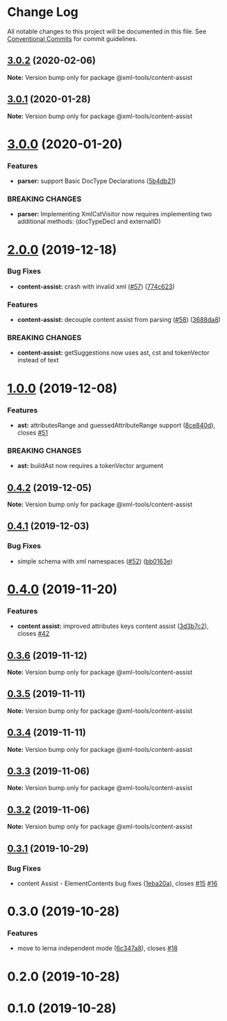 # Change Log

All notable changes to this project will be documented in this file.
See [Conventional Commits](https://conventionalcommits.org) for commit guidelines.

## [3.0.2](https://github.com/sap/xml-tools/compare/@xml-tools/content-assist@3.0.1...@xml-tools/content-assist@3.0.2) (2020-02-06)

**Note:** Version bump only for package @xml-tools/content-assist

## [3.0.1](https://github.com/sap/xml-tools/compare/@xml-tools/content-assist@3.0.0...@xml-tools/content-assist@3.0.1) (2020-01-28)

**Note:** Version bump only for package @xml-tools/content-assist

# [3.0.0](https://github.com/sap/xml-tools/compare/@xml-tools/content-assist@2.0.0...@xml-tools/content-assist@3.0.0) (2020-01-20)

### Features

- **parser:** support Basic DocType Declarations ([5b4db21](https://github.com/sap/xml-tools/commit/5b4db21))

### BREAKING CHANGES

- **parser:** Implementing XmlCstVisitor now requires implementing two additional methods:
  (docTypeDecl and externalID)

# [2.0.0](https://github.com/sap/xml-tools/compare/@xml-tools/content-assist@1.0.0...@xml-tools/content-assist@2.0.0) (2019-12-18)

### Bug Fixes

- **content-assist:** crash with invalid xml ([#57](https://github.com/sap/xml-tools/issues/57)) ([774c623](https://github.com/sap/xml-tools/commit/774c623))

### Features

- **content-assist:** decouple content assist from parsing ([#58](https://github.com/sap/xml-tools/issues/58)) ([3688da8](https://github.com/sap/xml-tools/commit/3688da8))

### BREAKING CHANGES

- **content-assist:** getSuggestions now uses ast, cst and tokenVector instead of text

# [1.0.0](https://github.com/sap/xml-tools/compare/@xml-tools/content-assist@0.4.2...@xml-tools/content-assist@1.0.0) (2019-12-08)

### Features

- **ast:** attributesRange and guessedAttributeRange support ([8ce840d](https://github.com/sap/xml-tools/commit/8ce840d)), closes [#51](https://github.com/sap/xml-tools/issues/51)

### BREAKING CHANGES

- **ast:** buildAst now requires a tokenVector argument

## [0.4.2](https://github.com/sap/xml-tools/compare/@xml-tools/content-assist@0.4.1...@xml-tools/content-assist@0.4.2) (2019-12-05)

**Note:** Version bump only for package @xml-tools/content-assist

## [0.4.1](https://github.com/sap/xml-tools/compare/@xml-tools/content-assist@0.4.0...@xml-tools/content-assist@0.4.1) (2019-12-03)

### Bug Fixes

- simple schema with xml namespaces ([#52](https://github.com/sap/xml-tools/issues/52)) ([bb0163e](https://github.com/sap/xml-tools/commit/bb0163e))

# [0.4.0](https://github.com/sap/xml-tools/compare/@xml-tools/content-assist@0.3.6...@xml-tools/content-assist@0.4.0) (2019-11-20)

### Features

- **content assist:** improved attributes keys content assist ([3d3b7c2](https://github.com/sap/xml-tools/commit/3d3b7c2)), closes [#42](https://github.com/sap/xml-tools/issues/42)

## [0.3.6](https://github.com/sap/xml-tools/compare/@xml-tools/content-assist@0.3.5...@xml-tools/content-assist@0.3.6) (2019-11-12)

**Note:** Version bump only for package @xml-tools/content-assist

## [0.3.5](https://github.com/sap/xml-tools/compare/@xml-tools/content-assist@0.3.4...@xml-tools/content-assist@0.3.5) (2019-11-11)

**Note:** Version bump only for package @xml-tools/content-assist

## [0.3.4](https://github.com/sap/xml-tools/compare/@xml-tools/content-assist@0.3.3...@xml-tools/content-assist@0.3.4) (2019-11-11)

**Note:** Version bump only for package @xml-tools/content-assist

## [0.3.3](https://github.com/sap/xml-tools/compare/@xml-tools/content-assist@0.3.2...@xml-tools/content-assist@0.3.3) (2019-11-06)

**Note:** Version bump only for package @xml-tools/content-assist

## [0.3.2](https://github.com/sap/xml-tools/compare/@xml-tools/content-assist@0.3.1...@xml-tools/content-assist@0.3.2) (2019-11-06)

**Note:** Version bump only for package @xml-tools/content-assist

## [0.3.1](https://github.com/sap/xml-tools/compare/@xml-tools/content-assist@0.3.0...@xml-tools/content-assist@0.3.1) (2019-10-29)

### Bug Fixes

- content Assist - ElementContents bug fixes ([1eba20a](https://github.com/sap/xml-tools/commit/1eba20a)), closes [#15](https://github.com/sap/xml-tools/issues/15) [#16](https://github.com/sap/xml-tools/issues/16)

# 0.3.0 (2019-10-28)

### Features

- move to lerna independent mode ([6c347a8](https://github.com/sap/xml-tools/commit/6c347a8)), closes [#18](https://github.com/sap/xml-tools/issues/18)

# 0.2.0 (2019-10-28)

# 0.1.0 (2019-10-28)
